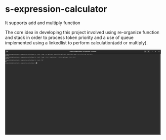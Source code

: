 # s-expression-calculator

It supports add and multiply function 

The core idea in developing this project involved using re-organize function and stack in order to process token priority and a use of queue implemented using a linkedlist to perform calculation(add or multiply).


<img src="https://github.com/tamizh3110/s-expression-calculator/blob/master/output_screenshot.png"></img>
